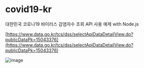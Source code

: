# covid19-kr

대한민국 코로나19 바이러스 감염자수 조회 API 사용 예제 with Node.js

[https://www.data.go.kr/tcs/dss/selectApiDataDetailView.do?publicDataPk=15043376](https://www.data.go.kr/tcs/dss/selectApiDataDetailView.do?publicDataPk=15043376)

![image](https://user-images.githubusercontent.com/41278416/86562981-8d9f8080-bf9e-11ea-9b99-000b33756761.png)